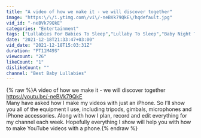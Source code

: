 ```yaml
---
title: "A video of how we make it - we will discover together"
image: "https:\/\/i.ytimg.com\/vi\/-neBVk79QkE\/hqdefault.jpg"
vid_id: "-neBVk79QkE"
categories: "Entertainment"
tags: ["Lullabies For Babies To Sleep","Lullaby To Sleep","Baby Night Time Music"]
date: "2021-12-18T21:33:47+03:00"
vid_date: "2021-12-18T15:03:31Z"
duration: "PT11M49S"
viewcount: "26"
likeCount: "1"
dislikeCount: ""
channel: "Best Baby Lullabies"
---
```

{% raw %}A video of how we make it - we will discover together<br /><a rel="nofollow" target="blank" href="https://youtu.be/-neBVk79QkE">https://youtu.be/-neBVk79QkE</a><br />Many have asked how I make my videos with just an iPhone. So I’ll show you all of the equipment I use, including tripods, gimbals, microphones and iPhone accessories. Along with how I plan, record and edit everything for my channel each week. Hopefully everything I show will help you with how to make YouTube videos with a phone.{% endraw %}
